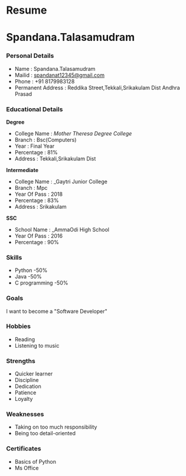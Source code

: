 # Resume
# Spandana.Talasamudram
### Personal Details
- Name : Spandana.Talasamudram <br>
- Mailid : spandanat12345@gmail.com <br>
- Phone : +91 8179983128
- Permanent Address : Reddika Street,Tekkali,Srikakulam Dist Andhra Prasad <br>
### Educational Details
**Degree**
- College Name : _Mother Theresa Degree College_ <br>
- Branch : Bsc(Computers) <br>
- Year : Final Year <br>
- Percentage : 81% <br>
- Address : Tekkali,Srikakulam Dist <br>

**Intermediate**
- College Name : _Gaytri Junior College <br>
- Branch : Mpc <br>
- Year Of Pass : 2018 <br>
- Percentage : 83% <br>
- Address : Srikakulam <br>

**SSC**
- School Name : _AmmaOdi High School <br>
- Year Of Pass : 2016 <br>
- Percentage : 90% <br>

### **Skills**
- Python -50%
- Java -50%
- C programming -50%
### **Goals**
I want to become a "Software Developer"
### **Hobbies**
- Reading
- Listening to music
### **Strengths**
- Quicker learner
- Discipline
- Dedication
- Patience
- Loyalty
### **Weaknesses**
- Taking on too much responsibility
- Being too detail-oriented
### **Certificates**
- Basics of Python
- Ms Office
 
